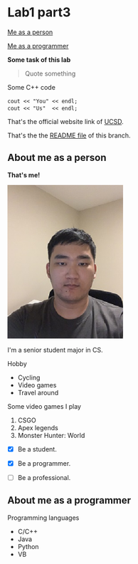 # Lab1 part3 #
[Me as a person](#about-me-as-a-person)

[Me as a programmer](#about-me-as-a-programmer)

**Some task of this lab**

> Quote something

Some C++ code
```
cout << "You" << endl;
cout << "Us"  << endl;
```

That's the official website link of [UCSD](https://ucsd.edu/).

That's the the [README file](./README.md) of this branch.



## About me as a person ##

**That's me!**

![me](./me.jpg)

I'm a senior student major in CS.

Hobby
- Cycling
- Video games
- Travel around


Some video games I play
1. CSGO
2. Apex legends
3. Monster Hunter: World


- [x] Be a student.
- [x] Be a programmer.
- [ ] Be a professional.


## About me as a programmer ##

Programming languages
- C/C++
- Java
- Python
- VB

